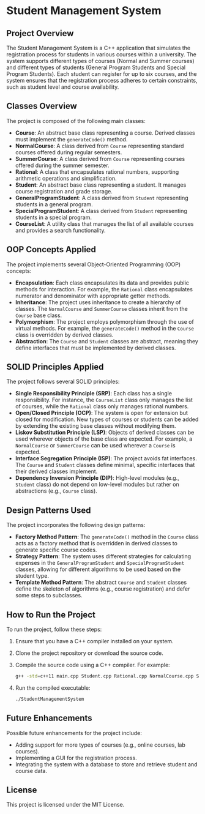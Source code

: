 # Student Management System

## Project Overview
The Student Management System is a C++ application that simulates the registration process for students in various courses within a university. The system supports different types of courses (Normal and Summer courses) and different types of students (General Program Students and Special Program Students). Each student can register for up to six courses, and the system ensures that the registration process adheres to certain constraints, such as student level and course availability.

## Classes Overview
The project is composed of the following main classes:

- **Course**: An abstract base class representing a course. Derived classes must implement the `generateCode()` method.
- **NormalCourse**: A class derived from `Course` representing standard courses offered during regular semesters.
- **SummerCourse**: A class derived from `Course` representing courses offered during the summer semester.
- **Rational**: A class that encapsulates rational numbers, supporting arithmetic operations and simplification.
- **Student**: An abstract base class representing a student. It manages course registration and grade storage.
- **GeneralProgramStudent**: A class derived from `Student` representing students in a general program.
- **SpecialProgramStudent**: A class derived from `Student` representing students in a special program.
- **CourseList**: A utility class that manages the list of all available courses and provides a search functionality.

## OOP Concepts Applied
The project implements several Object-Oriented Programming (OOP) concepts:

- **Encapsulation**: Each class encapsulates its data and provides public methods for interaction. For example, the `Rational` class encapsulates numerator and denominator with appropriate getter methods.
- **Inheritance**: The project uses inheritance to create a hierarchy of classes. The `NormalCourse` and `SummerCourse` classes inherit from the `Course` base class.
- **Polymorphism**: The project employs polymorphism through the use of virtual methods. For example, the `generateCode()` method in the `Course` class is overridden by derived classes.
- **Abstraction**: The `Course` and `Student` classes are abstract, meaning they define interfaces that must be implemented by derived classes.

## SOLID Principles Applied
The project follows several SOLID principles:

- **Single Responsibility Principle (SRP)**: Each class has a single responsibility. For instance, the `CourseList` class only manages the list of courses, while the `Rational` class only manages rational numbers.
- **Open/Closed Principle (OCP)**: The system is open for extension but closed for modification. New types of courses or students can be added by extending the existing base classes without modifying them.
- **Liskov Substitution Principle (LSP)**: Objects of derived classes can be used wherever objects of the base class are expected. For example, a `NormalCourse` or `SummerCourse` can be used wherever a `Course` is expected.
- **Interface Segregation Principle (ISP)**: The project avoids fat interfaces. The `Course` and `Student` classes define minimal, specific interfaces that their derived classes implement.
- **Dependency Inversion Principle (DIP)**: High-level modules (e.g., `Student` class) do not depend on low-level modules but rather on abstractions (e.g., `Course` class).

## Design Patterns Used
The project incorporates the following design patterns:

- **Factory Method Pattern**: The `generateCode()` method in the `Course` class acts as a factory method that is overridden in derived classes to generate specific course codes.
- **Strategy Pattern**: The system uses different strategies for calculating expenses in the `GeneralProgramStudent` and `SpecialProgramStudent` classes, allowing for different algorithms to be used based on the student type.
- **Template Method Pattern**: The abstract `Course` and `Student` classes define the skeleton of algorithms (e.g., course registration) and defer some steps to subclasses.

## How to Run the Project
To run the project, follow these steps:

1. Ensure that you have a C++ compiler installed on your system.
2. Clone the project repository or download the source code.
3. Compile the source code using a C++ compiler. For example:

    ```bash
    g++ -std=c++11 main.cpp Student.cpp Rational.cpp NormalCourse.cpp SummerCourse.cpp GeneralProgramStudent.cpp SpecialProgramStudent.cpp CourseList.cpp -o StudentManagementSystem
    ```

4. Run the compiled executable:

    ```bash
    ./StudentManagementSystem
    ```

## Future Enhancements
Possible future enhancements for the project include:

- Adding support for more types of courses (e.g., online courses, lab courses).
- Implementing a GUI for the registration process.
- Integrating the system with a database to store and retrieve student and course data.

## License
This project is licensed under the MIT License.

